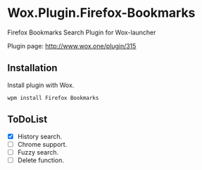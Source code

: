 # Wox.Plugin.Firefox-Bookmarks
Firefox Bookmarks Search Plugin for Wox-launcher 

Plugin page: http://www.wox.one/plugin/315

## Installation
Install plugin with Wox.
```
wpm install Firefox Bookmarks
```

## ToDoList
- [x] History search.
- [ ] Chrome support.
- [ ] Fuzzy search.
- [ ] Delete function.
